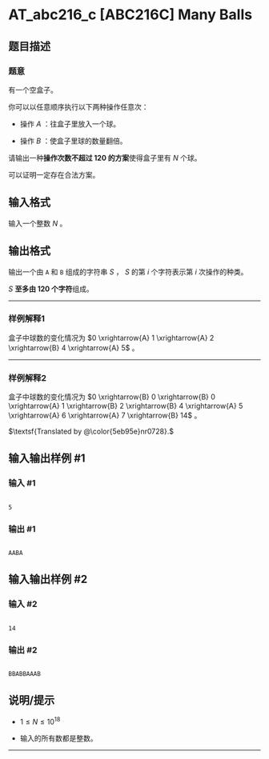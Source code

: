 # AT_abc216_c [ABC216C] Many Balls

## 题目描述

### 题意

有一个空盒子。

你可以以任意顺序执行以下两种操作任意次：

- 操作 $A$ ：往盒子里放入一个球。
- 操作 $B$ ：使盒子里球的数量翻倍。

请输出一种**操作次数不超过 $120$ 的方案**使得盒子里有 $N$ 个球。

可以证明一定存在合法方案。

## 输入格式

输入一个整数 $N$ 。

## 输出格式

输出一个由 `A` 和 `B` 组成的字符串 $S$ ， $S$ 的第 $i$ 个字符表示第 $i$ 次操作的种类。

$S$ **至多由 $120$ 个字符**组成。

---


### 样例解释1

盒子中球数的变化情况为 $0 \xrightarrow{A} 1 \xrightarrow{A} 2 \xrightarrow{B} 4 \xrightarrow{A} 5$ 。

---



### 样例解释2

盒子中球数的变化情况为 $0 \xrightarrow{B} 0 \xrightarrow{B} 0 \xrightarrow{A} 1 \xrightarrow{B} 2 \xrightarrow{B} 4 \xrightarrow{A} 5 \xrightarrow{A} 6 \xrightarrow{A} 7 \xrightarrow{B} 14$ 。


$\textsf{Translated by @\color{5eb95e}nr0728}.$

## 输入输出样例 #1

### 输入 #1

```
5
```

### 输出 #1

```
AABA
```

## 输入输出样例 #2

### 输入 #2

```
14
```

### 输出 #2

```
BBABBAAAB
```

## 说明/提示

- $1 \le N \le 10^{18}$
- 输入的所有数都是整数。

---
